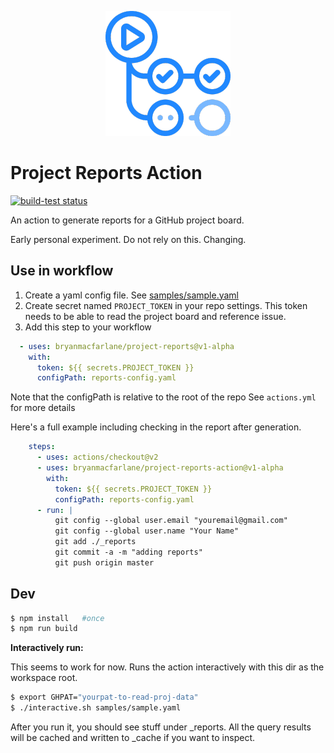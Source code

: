 <p align="center">
  <img src="docs/gh-actions.png">
</p>

# Project Reports Action

<p align="left">
  <a href="https://github.com/bryanmacfarlane/project-reports/actions?query=workflow%3Abuild-test"><img alt="build-test status" src="https://github.com/bryanmacfarlane/project-reports/workflows/build-test/badge.svg"></a>
</p>

An action to generate reports for a GitHub project board.

Early personal experiment.  Do not rely on this.  Changing.

## Use in workflow

1. Create a yaml config file.  See [samples/sample.yaml](.samples/sample.yaml) 
2. Create secret named `PROJECT_TOKEN` in your repo settings.  This token needs to be able to read the project board and reference issue.
3. Add this step to your workflow

```yaml
  - uses: bryanmacfarlane/project-reports@v1-alpha
    with: 
      token: ${{ secrets.PROJECT_TOKEN }}
      configPath: reports-config.yaml
```

Note that the configPath is relative to the root of the repo
See `actions.yml` for more details

Here's a full example including checking in the report after generation.

```yaml
    steps:
      - uses: actions/checkout@v2
      - uses: bryanmacfarlane/project-reports-action@v1-alpha
        with: 
          token: ${{ secrets.PROJECT_TOKEN }}
          configPath: reports-config.yaml
      - run: |
          git config --global user.email "youremail@gmail.com"
          git config --global user.name "Your Name"      
          git add ./_reports
          git commit -a -m "adding reports"
          git push origin master
```

## Dev

```bash
$ npm install   #once
$ npm run build
```

**Interactively run:**  

This seems to work for now.  Runs the action interactively with this dir as the workspace root.

```bash
$ export GHPAT="yourpat-to-read-proj-data"
$ ./interactive.sh samples/sample.yaml
```

After you run it, you should see stuff under _reports.
All the query results will be cached and written to _cache if you want to inspect.
